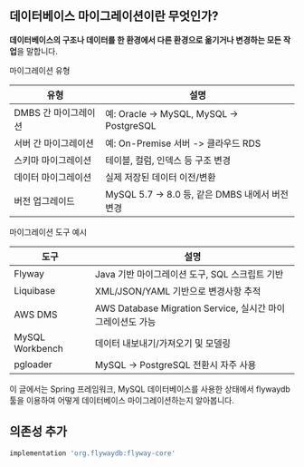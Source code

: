 
## 데이터베이스 마이그레이션이란 무엇인가?
**데이터베이스의 구조나 데이터를 한 환경에서 다른 환경으로 옮기거나 변경하는 모든 작업**을 말합니다.

마이그레이션 유형

| 유형            | 설명                                      |
| ------------- | --------------------------------------- |
| DMBS 간 마이그레이션 | 예: Oracle -> MySQL, MySQL -> PostgreSQL |
| 서버 간 마이그레이션   | 예: On-Premise 서버 -> 클라우드 RDS            |
| 스키마 마이그레이션    | 테이블, 컬럼, 인덱스 등 구조 변경                    |
| 데이터 마이그레이션    | 실제 저장된 데이터 이전/변환                        |
| 버전 업그레이드      | MySQL 5.7 -> 8.0 등, 같은 DMBS 내에서 버전 변경   |

마이그레이션 도구 예시

| 도구              | 설명                                             |
| --------------- | ---------------------------------------------- |
| Flyway          | Java 기반 마이그레이션 도구, SQL 스크립트 기반                 |
| Liquibase       | XML/JSON/YAML 기반으로 변경사항 추적                     |
| AWS DMS         | AWS Database Migration Service, 실시간 마이그레이션도 가능 |
| MySQL Workbench | 데이터 내보내기/가져오기 및 모델링                            |
| pgloader        | MySQL -> PostgreSQL 전환시 자주 사용                  |

이 글에서는 Spring 프레임워크, MySQL 데이터베이스를 사용한 상태에서 flywaydb 툴을 이용하여 어떻게 데이터베이스 마이그레이션하는지 알아봅니다.

## 의존성 추가
```gradle
implementation 'org.flywaydb:flyway-core'
```



